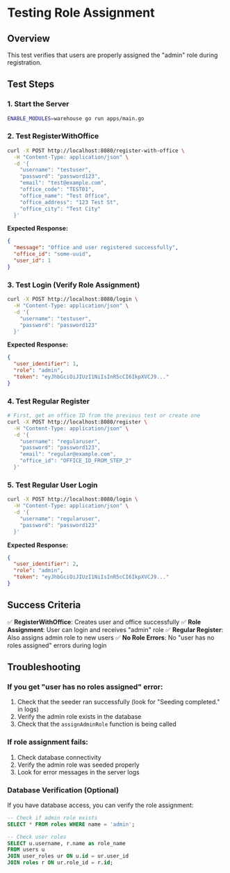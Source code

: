 # Testing Role Assignment

## Overview
This test verifies that users are properly assigned the "admin" role during registration.

## Test Steps

### 1. Start the Server
```bash
ENABLE_MODULES=warehouse go run apps/main.go
```

### 2. Test RegisterWithOffice
```bash
curl -X POST http://localhost:8080/register-with-office \
  -H "Content-Type: application/json" \
  -d '{
    "username": "testuser",
    "password": "password123",
    "email": "test@example.com",
    "office_code": "TEST01",
    "office_name": "Test Office",
    "office_address": "123 Test St",
    "office_city": "Test City"
  }'
```

**Expected Response:**
```json
{
  "message": "Office and user registered successfully",
  "office_id": "some-uuid",
  "user_id": 1
}
```

### 3. Test Login (Verify Role Assignment)
```bash
curl -X POST http://localhost:8080/login \
  -H "Content-Type: application/json" \
  -d '{
    "username": "testuser",
    "password": "password123"
  }'
```

**Expected Response:**
```json
{
  "user_identifier": 1,
  "role": "admin",
  "token": "eyJhbGciOiJIUzI1NiIsInR5cCI6IkpXVCJ9..."
}
```

### 4. Test Regular Register
```bash
# First, get an office ID from the previous test or create one
curl -X POST http://localhost:8080/register \
  -H "Content-Type: application/json" \
  -d '{
    "username": "regularuser",
    "password": "password123",
    "email": "regular@example.com",
    "office_id": "OFFICE_ID_FROM_STEP_2"
  }'
```

### 5. Test Regular User Login
```bash
curl -X POST http://localhost:8080/login \
  -H "Content-Type: application/json" \
  -d '{
    "username": "regularuser",
    "password": "password123"
  }'
```

**Expected Response:**
```json
{
  "user_identifier": 2,
  "role": "admin",
  "token": "eyJhbGciOiJIUzI1NiIsInR5cCI6IkpXVCJ9..."
}
```

## Success Criteria

✅ **RegisterWithOffice**: Creates user and office successfully
✅ **Role Assignment**: User can login and receives "admin" role
✅ **Regular Register**: Also assigns admin role to new users
✅ **No Role Errors**: No "user has no roles assigned" errors during login

## Troubleshooting

### If you get "user has no roles assigned" error:
1. Check that the seeder ran successfully (look for "Seeding completed." in logs)
2. Verify the admin role exists in the database
3. Check that the `assignAdminRole` function is being called

### If role assignment fails:
1. Check database connectivity
2. Verify the admin role was seeded properly
3. Look for error messages in the server logs

### Database Verification (Optional)
If you have database access, you can verify the role assignment:

```sql
-- Check if admin role exists
SELECT * FROM roles WHERE name = 'admin';

-- Check user roles
SELECT u.username, r.name as role_name 
FROM users u 
JOIN user_roles ur ON u.id = ur.user_id 
JOIN roles r ON ur.role_id = r.id;
```